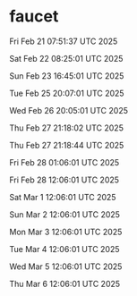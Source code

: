 # faucet
Fri Feb 21 07:51:37 UTC 2025

Sat Feb 22 08:25:01 UTC 2025

Sun Feb 23 16:45:01 UTC 2025

Tue Feb 25 20:07:01 UTC 2025

Wed Feb 26 20:05:01 UTC 2025

Thu Feb 27 21:18:02 UTC 2025

Thu Feb 27 21:18:44 UTC 2025

Fri Feb 28 01:06:01 UTC 2025

Fri Feb 28 12:06:01 UTC 2025

Sat Mar  1 12:06:01 UTC 2025

Sun Mar  2 12:06:01 UTC 2025

Mon Mar  3 12:06:01 UTC 2025

Tue Mar  4 12:06:01 UTC 2025

Wed Mar  5 12:06:01 UTC 2025

Thu Mar  6 12:06:01 UTC 2025

